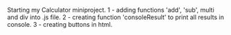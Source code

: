 Starting my Calculator miniproject.
1 - adding functions 'add', 'sub', multi and div into .js file.
2 - creating function 'consoleResult' to print all results in console.
3 - creating buttons in html.